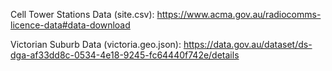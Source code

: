 Cell Tower Stations Data (site.csv): https://www.acma.gov.au/radiocomms-licence-data#data-download

Victorian Suburb Data (victoria.geo.json): https://data.gov.au/dataset/ds-dga-af33dd8c-0534-4e18-9245-fc64440f742e/details